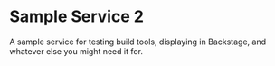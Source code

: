 # Sample Service 2

A sample service for testing build tools, displaying in Backstage, and whatever
else you might need it for.

